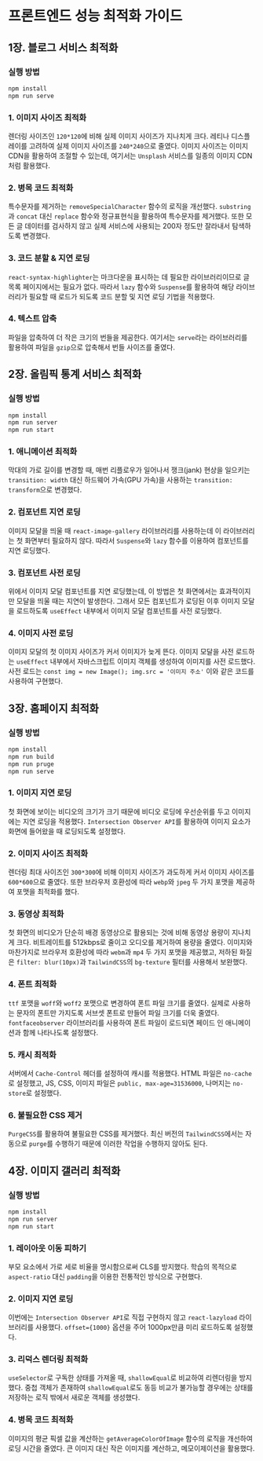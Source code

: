 # 프론트엔드 성능 최적화 가이드

## 1장. 블로그 서비스 최적화

### 실행 방법

```bash
npm install
npm run serve
```

### 1. 이미지 사이즈 최적화

렌더링 사이즈인 `120*120`에 비해 실제 이미지 사이즈가 지나치게 크다. 레티나 디스플레이를 고려하여 실제 이미지 사이즈를 `240*240`으로 줄였다. 이미지 사이즈는 이미지 CDN을 활용하여 조절할 수 있는데, 여기서는 `Unsplash` 서비스를 일종의 이미지 CDN처럼 활용했다.

### 2. 병목 코드 최적화

특수문자를 제거하는 `removeSpecialCharacter` 함수의 로직을 개선했다. `substring`과 `concat` 대신 `replace` 함수와 정규표현식을 활용하여 특수문자를 제거했다. 또한 모든 글 데이터를 검사하지 않고 실제 서비스에 사용되는 200자 정도만 잘라내서 탐색하도록 변경했다.

### 3. 코드 분할 & 지연 로딩

`react-syntax-highlighter`는 마크다운을 표시하는 데 필요한 라이브러리이므로 글 목록 페이지에서는 필요가 없다. 따라서 `lazy` 함수와 `Suspense`를 활용하여 해당 라이브러리가 필요할 때 로드가 되도록 코드 분할 및 지연 로딩 기법을 적용했다.

### 4. 텍스트 압축

파일을 압축하여 더 작은 크기의 번들을 제공한다. 여기서는 `serve`라는 라이브러리를 활용하여 파일을 `gzip`으로 압축해서 번들 사이즈를 줄였다.

## 2장. 올림픽 통계 서비스 최적화

### 실행 방법

```bash
npm install
npm run server
npm run start
```

### 1. 애니메이션 최적화

막대의 가로 길이를 변경할 때, 매번 리플로우가 일어나서 쟁크(jank) 현상을 일으키는 `transition: width` 대신 하드웨어 가속(GPU 가속)을 사용하는 `transition: transform`으로 변경했다.

### 2. 컴포넌트 지연 로딩

이미지 모달을 띄울 때 `react-image-gallery` 라이브러리를 사용하는데 이 라이브러리는 첫 화면부터 필요하지 않다. 따라서 `Suspense`와 `lazy` 함수를 이용하여 컴포넌트를 지연 로딩했다.

### 3. 컴포넌트 사전 로딩

위에서 이미지 모달 컴포넌트를 지연 로딩했는데, 이 방법은 첫 화면에서는 효과적이지만 모달을 띄울 때는 지연이 발생한다. 그래서 모든 컴포넌트가 로딩된 이후 이미지 모달을 로드하도록 `useEffect` 내부에서 이미지 모달 컴포넌트를 사전 로딩했다.

### 4. 이미지 사전 로딩

이미지 모달의 첫 이미지 사이즈가 커서 이미지가 늦게 뜬다. 이미지 모달을 사전 로드하는 `useEffect` 내부에서 자바스크립트 이미지 객체를 생성하여 이미지를 사전 로드했다. 사전 로드는 `const img = new Image(); img.src = '이미지 주소'` 이와 같은 코드를 사용하여 구현했다.

## 3장. 홈페이지 최적화

### 실행 방법

```bash
npm install
npm run build
npm run pruge
npm run serve
```

### 1. 이미지 지연 로딩

첫 화면에 보이는 비디오의 크기가 크기 때문에 비디오 로딩에 우선순위를 두고 이미지에는 지연 로딩을 적용했다. `Intersection Observer API`를 활용하여 이미지 요소가 화면에 들어왔을 때 로딩되도록 설정했다.

### 2. 이미지 사이즈 최적화

렌더링 최대 사이즈인 `300*300`에 비해 이미지 사이즈가 과도하게 커서 이미지 사이즈를 `600*600`으로 줄였다. 또한 브라우저 호환성에 따라 `webp`와 `jpeg` 두 가지 포맷을 제공하여 포맷을 최적화를 했다.

### 3. 동영상 최적화

첫 화면의 비디오가 단순히 배경 동영상으로 활용되는 것에 비해 동영상 용량이 지나치게 크다. 비트레이트를 512kbps로 줄이고 오디오를 제거하여 용량을 줄였다. 이미지와 마찬가지로 브라우저 호환성에 따라 `webm`과 `mp4` 두 가지 포맷을 제공했고, 저하된 화질은 `filter: blur(10px)`과 `TailwindCSS`의 `bg-texture` 필터를 사용해서 보완했다.

### 4. 폰트 최적화

`ttf` 포맷을 `woff`와 `woff2` 포맷으로 변경하여 폰트 파일 크기를 줄였다. 실제로 사용하는 문자의 폰트만 가지도록 서브셋 폰트로 만들어 파일 크기를 더욱 줄였다. `fontfaceobserver` 라이브러리를 사용하여 폰트 파일이 로드되면 페이드 인 애니메이션과 함께 나타나도록 설정했다.

### 5. 캐시 최적화

서버에서 `Cache-Control` 헤더를 설정하여 캐시를 적용했다. HTML 파일은 `no-cache`로 설정했고, JS, CSS, 이미지 파일은 `public, max-age=31536000`, 나머지는 `no-store`로 설정했다.

### 6. 불필요한 CSS 제거

`PurgeCSS`를 활용하여 불필요한 CSS를 제거했다. 최신 버전의 `TailwindCSS`에서는 자동으로 `purge`를 수행하기 때문에 이러한 작업을 수행하지 않아도 된다.

## 4장. 이미지 갤러리 최적화

### 실행 방법

```bash
npm install
npm run server
npm run start
```

### 1. 레이아웃 이동 피하기

부모 요소에서 가로 세로 비율을 명시함으로써 CLS를 방지했다. 학습의 목적으로 `aspect-ratio` 대신 `padding`을 이용한 전통적인 방식으로 구현했다.

### 2. 이미지 지연 로딩

이번에는 `Intersection Observer API`로 직접 구현하지 않고 `react-lazyload` 라이브러리를 사용했다. `offset={1000}` 옵션을 주어 1000px만큼 미리 로드하도록 설정했다.

### 3. 리덕스 렌더링 최적화

`useSelector`로 구독한 상태를 가져올 때, `shallowEqual`로 비교하여 리렌더링을 방지했다. 중첩 객체가 존재하여 `shallowEqual`로도 동등 비교가 불가능할 경우에는 상태를 저장하는 로직 밖에서 새로운 객체를 생성했다.

### 4. 병목 코드 최적화

이미지의 평균 픽셀 값을 계산하는 `getAverageColorOfImage` 함수의 로직을 개선하여 로딩 시간을 줄였다. 큰 이미지 대신 작은 이미지를 계산하고, 메모이제이션을 활용했다.
